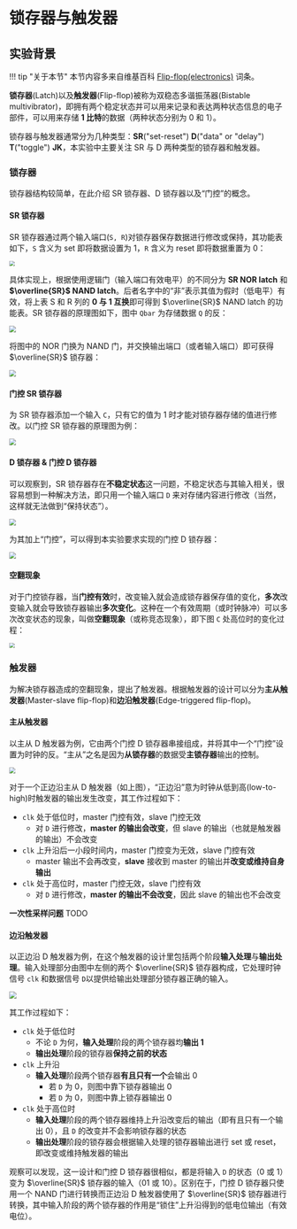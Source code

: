 # 锁存器与触发器

## 实验背景

!!! tip "关于本节"
    本节内容多来自维基百科 [Flip-flop(electronics)](https://en.wikipedia.org/wiki/Flip-flop_(electronics)) 词条。

**锁存器**(Latch)以及**触发器**(Flip-flop)被称为双稳态多谐振荡器(Bistable multivibrator)，即拥有两个稳定状态并可以用来记录和表达两种状态信息的电子部件，可以用来存储 **1 比特**的数据（两种状态分别为 0 和 1）。

锁存器与触发器通常分为几种类型：**SR**("set-reset") **D**("data" or "delay") **T**("toggle") **JK**，本实验中主要关注 SR 与 D 两种类型的锁存器和触发器。

### 锁存器

锁存器结构较简单，在此介绍 SR 锁存器、D 锁存器以及“门控”的概念。

#### SR 锁存器

SR 锁存器通过两个输入端口(`S, R`)对锁存器保存数据进行修改或保持，其功能表如下，`S` 含义为 set 即将数据设置为 1，`R` 含义为 reset 即将数据重置为 0：

<img src="../pic/sr-latch-truth-table.png" style="display: block; margin: 0 auto; zoom:60%">

具体实现上，根据使用逻辑门（输入端口有效电平）的不同分为 **SR NOR latch** 和 **$\overline{SR}$ NAND latch**。后者名字中的“非”表示其值为假时（低电平）有效，将上表 S 和 R 列的 **0 与 1 互换**即可得到 $\overline{SR}$ NAND latch 的功能表。SR 锁存器的原理图如下，图中 `Qbar` 为存储数据 `Q` 的反：

<img src="../pic/circuit-sr-latch.png" style="zoom: 75%">

将图中的 NOR 门换为 NAND 门，并交换输出端口（或者输入端口）即可获得 $\overline{SR}$ 锁存器：

<img src="../pic/circuit-snrn-latch.png" style="zoom: 75%">

#### 门控 SR 锁存器

为 SR 锁存器添加一个输入 `C`，只有它的值为 1 时才能对锁存器存储的值进行修改。以门控 SR 锁存器的原理图为例：

<img src="../pic/circuit-csr-latch.png" style="zoom: 75%">

#### D 锁存器 & 门控 D 锁存器

可以观察到，SR 锁存器存在**不稳定状态**这一问题，不稳定状态与其输入相关，很容易想到一种解决方法，即只用一个输入端口 `D` 来对存储内容进行修改（当然，这样就无法做到“保持状态”）。

<img src="../pic/circuit-d-latch.png" style="zoom: 75%">

为其加上“门控”，可以得到本实验要求实现的门控 D 锁存器：

<img src="../pic/circuit-cd-latch.png" style="zoom: 75%">

#### 空翻现象

对于门控锁存器，当**门控有效**时，改变输入就会造成锁存器保存值的变化，**多次**改变输入就会导致锁存器输出**多次变化**。这种在一个有效周期（或时钟脉冲）可以多次改变状态的现象，叫做**空翻现象**（或称竞态现象），即下图 `C` 处高位时的变化过程：

<img src="../pic/hazard.png" style="display: block; margin: 0 auto; zoom:60%">

### 触发器

为解决锁存器造成的空翻现象，提出了触发器。根据触发器的设计可以分为**主从触发器**(Master-slave flip-flop)和**边沿触发器**(Edge-triggered flip-flop)。

#### 主从触发器

以主从 D 触发器为例，它由两个门控 D 锁存器串接组成，并将其中一个“门控”设置为时钟的反。“主从”之名是因为**从锁存器**的数据受**主锁存器**输出的控制。

<img src="../pic/circuit-ms-d-ff.png" style="zoom: 70%">

对于一个正边沿主从 D 触发器（如上图），“正边沿”意为时钟从低到高(low-to-high)时触发器的输出发生改变，其工作过程如下：

* `clk` 处于低位时，master 门控有效，slave 门控无效
    * 对 `D` 进行修改，**master 的输出会改变**，但 slave 的输出（也就是触发器的输出）不会改变
* `clk` 上升沿后一小段时间内，master 门控变为无效，slave 门控有效
    * master 输出不会再改变，**slave** 接收到 master 的输出并**改变或维持自身输出**
* `clk` 处于高位时，master 门控无效，slave 门控有效
    * 对 `D` 进行修改，**master 的输出不会改变**，因此 slave 的输出也不会改变

**一次性采样问题** TODO

#### 边沿触发器

以正边沿 D 触发器为例，在这个触发器的设计里包括两个阶段**输入处理**与**输出处理**。输入处理部分由图中左侧的两个 $\overline{SR}$ 锁存器构成，它处理时钟信号 `clk` 和数据信号 `D`以提供给输出处理部分锁存器正确的输入。

<img src="../pic/circuit-et-d-ff.png" style="zoom: 80%">

其工作过程如下：

* `clk` 处于低位时
    * 不论 `D` 为何，**输入处理**阶段的两个锁存器均**输出 1**
    * **输出处理**阶段的锁存器**保持之前的状态**
* `clk` 上升沿
    * **输入处理**阶段两个锁存器**有且只有一个**会输出 0
        * 若 `D` 为 0，则图中靠下锁存器输出 0
        * 若 `D` 为 0，则图中靠上锁存器输出 0
* `clk` 处于高位时
    * **输入处理**阶段的两个锁存器维持上升沿改变后的输出（即有且只有一个输出 0），且 `D` 的改变并不会影响锁存器的状态
    * **输出处理**阶段的锁存器会根据输入处理的锁存器输出进行 set 或 reset，即改变或维持触发器的输出

观察可以发现，这一设计和门控 D 锁存器很相似，都是将输入 `D` 的状态（0 或 1）变为 $\overline{SR}$ 锁存器的输入（01 或 10）。区别在于，门控 D 锁存器只使用一个 NAND 门进行转换而正边沿 D 触发器使用了 $\overline{SR}$ 锁存器进行转换，其中输入阶段的两个锁存器的作用是“锁住”上升沿得到的低电位输出（有效电位）。